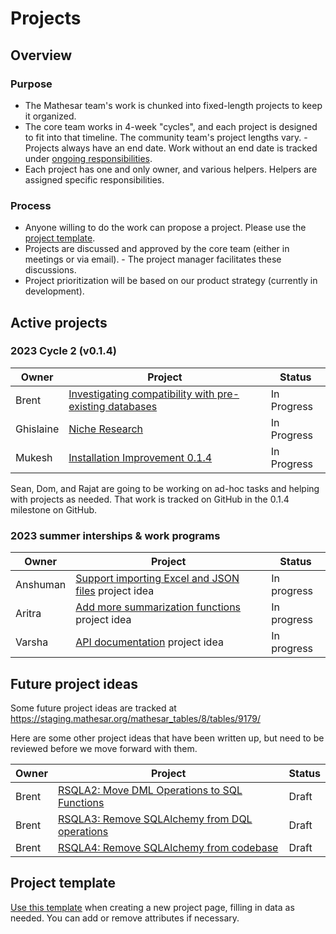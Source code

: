 # Projects

## Overview

### Purpose

- The Mathesar team's work is chunked into fixed-length projects to keep it organized.
- The core team works in 4-week "cycles", and each project is designed to fit into that timeline. The community team's project lengths vary.
		- Projects always have an end date. Work without an end date is tracked under [ongoing responsibilities](/team/responsibilities.md).
- Each project has one and only owner, and various helpers. Helpers are assigned specific responsibilities.

### Process

- Anyone willing to do the work can propose a project. Please use the [project template](/projects/template).
- Projects are discussed and approved by the core team (either in meetings or via email).
		- The project manager facilitates these discussions.
- Project prioritization will be based on our product strategy (currently in development).

## Active projects

### 2023 Cycle 2 (v0.1.4)

| Owner     | Project                                                                                       | Status      |
|-----------|-----------------------------------------------------------------------------------------------|-------------|
| Brent     | [Investigating compatibility with pre-existing databases](./2023/08/preexisting-postgres.md) | In Progress |
| Ghislaine | [Niche Research](./2023/08/niche-research.md)                                                | In Progress |
| Mukesh    | [Installation Improvement 0.1.4](./2023/08/installation-improvements-0_1_4.md)               | In Progress |

Sean, Dom, and Rajat are going to be working on ad-hoc tasks and helping with projects as needed. That work is tracked on GitHub in the 0.1.4 milestone on GitHub.

### 2023 summer interships & work programs

| Owner     | Project | Status |
| --        | -- | -- |
| Anshuman | [Support importing Excel and JSON files](/community/mentoring/project-ideas/import-excel-json-files) project idea | In progress |
| Aritra | [Add more summarization functions](/community/mentoring/project-ideas/more-summarizations) project idea | In progress |
| Varsha | [API documentation](/community/mentoring/project-ideas/api-documentation) project idea | In progress |


## Future project ideas

Some future project ideas are tracked at https://staging.mathesar.org/mathesar_tables/8/tables/9179/

Here are some other project ideas that have been written up, but need to be reviewed before we move forward with them.

| Owner     | Project | Status |
| --        | -- | -- |
| Brent     | [RSQLA2: Move DML Operations to SQL Functions](./future/sql-dml-operations.md) | Draft |
| Brent     | [RSQLA3: Remove SQLAlchemy from DQL operations](./future/sql-dql-operations.md) | Draft |
| Brent     | [RSQLA4: Remove SQLAlchemy from codebase](./future/sql-alchemy-remove.md) | Draft |


## Project template

[Use this template](/projects/template) when creating a new project page, filling in data as needed. You can add or remove attributes if necessary.
